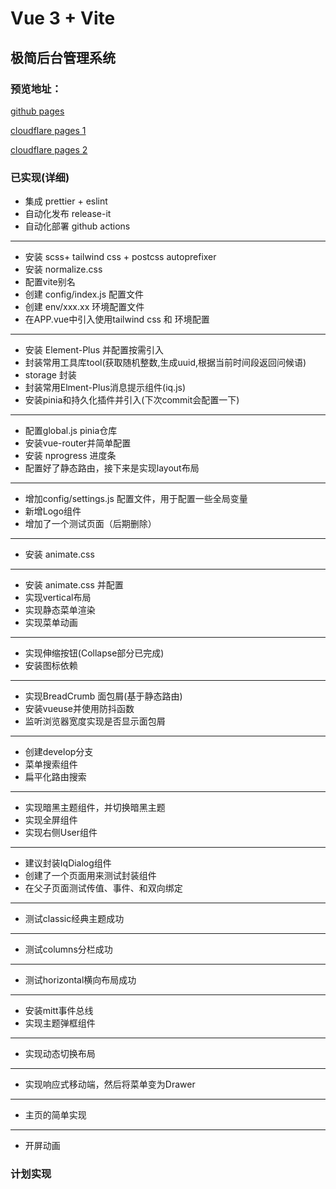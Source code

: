 # Vue 3 + Vite

## 极简后台管理系统

### 预览地址：

[github pages](https://marioliu2001.github.io/vue3-iqoo-admin-easy-template)

[cloudflare pages 1](https://vue3-iqoo-admin-easy-template.mario167.onflashdrive.app)

[cloudflare pages 2](https://vue3-iqoo-admin-easy-template.pages.dev)

### 已实现(详细)

- 集成 prettier + eslint
- 自动化发布 release-it
- 自动化部署 github actions

---

- 安装 scss+ tailwind css + postcss autoprefixer
- 安装 normalize.css
- 配置vite别名
- 创建 config/index.js 配置文件
- 创建 env/xxx.xx 环境配置文件
- 在APP.vue中引入使用tailwind css 和 环境配置

---

- 安装 Element-Plus 并配置按需引入
- 封装常用工具库tool(获取随机整数,生成uuid,根据当前时间段返回问候语)
- storage 封装
- 封装常用Elment-Plus消息提示组件(iq.js)
- 安装pinia和持久化插件并引入(下次commit会配置一下)

---

- 配置global.js pinia仓库
- 安装vue-router并简单配置
- 安装 nprogress 进度条
- 配置好了静态路由，接下来是实现layout布局

---

- 增加config/settings.js 配置文件，用于配置一些全局变量
- 新增Logo组件
- 增加了一个测试页面（后期删除）

---

- 安装 animate.css

---

- 安装 animate.css 并配置
- 实现vertical布局
- 实现静态菜单渲染
- 实现菜单动画

---

- 实现伸缩按钮(Collapse部分已完成)
- 安装图标依赖

---

- 实现BreadCrumb 面包屑(基于静态路由)
- 安装vueuse并使用防抖函数
- 监听浏览器宽度实现是否显示面包屑

---

- 创建develop分支
- 菜单搜索组件
- 扁平化路由搜索

---

- 实现暗黑主题组件，并切换暗黑主题
- 实现全屏组件
- 实现右侧User组件

---

- 建议封装IqDialog组件
- 创建了一个页面用来测试封装组件
- 在父子页面测试传值、事件、和双向绑定

---

- 测试classic经典主题成功

---

- 测试columns分栏成功

---

- 测试horizontal横向布局成功

---

- 安装mitt事件总线
- 实现主题弹框组件

---

- 实现动态切换布局

---

- 实现响应式移动端，然后将菜单变为Drawer

---

- 主页的简单实现

---

- 开屏动画

### 计划实现
